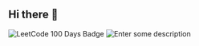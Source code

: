 ## Hi there 👋

<!--
**akarsh-8055/akarsh-8055** is a ✨ _special_ ✨ repository because its `README.md` (this file) appears on your GitHub profile.

Here are some ideas to get you started:

- 🔭 I’m currently working on ...
- 🌱 I’m currently learning ...
- 👯 I’m looking to collaborate on ...
- 🤔 I’m looking for help with ...
- 💬 Ask me about ...
- 📫 How to reach me: ...
- 😄 Pronouns: ...
- ⚡ Fun fact: ...
-->
![LeetCode 100 Days Badge](https://raw.githubusercontent.com/akarsh1_shekhar/my-repo/main/assets/100days_badge.png)
![Enter some description](https://leetcode-badge-sage.vercel.app/badge/{akarsh1_shekhar}?theme={dark}&bgColor={hex_val})

